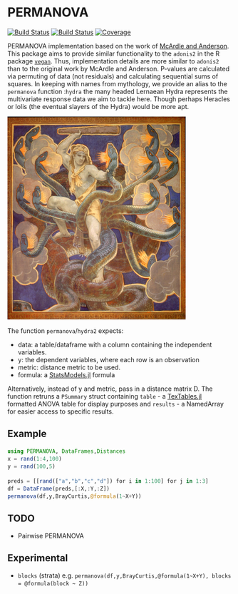 # PERMANOVA

[![Build Status](https://github.com/EvoArt/Hydra.jl/workflows/CI/badge.svg)](https://github.com/EvoArt/Hydra.jl/actions)
[![Build Status](https://ci.appveyor.com/api/projects/status/github/EvoArt/Hydra.jl?svg=true)](https://ci.appveyor.com/project/EvoArt/Hydra-jl)
[![Coverage](https://codecov.io/gh/EvoArt/Hydra.jl/branch/master/graph/badge.svg)](https://codecov.io/gh/EvoArt/Hydra.jl)

PERMANOVA implementation based on the work of [McArdle and Anderson](https://esajournals.onlinelibrary.wiley.com/doi/10.1890/0012-9658%282001%29082%5B0290%3AFMMTCD%5D2.0.CO%3B2). This package aims to provide similar functionality to the `adonis2` in the R package [`vegan`](https://cran.r-project.org/web/packages/vegan/index.html). Thus, implementation details are more similar to `adonis2` than to the original work by McArdle and Anderson. P-values are calculated via permuting of data (not residuals) and calculating sequential sums of squares. In keeping with names from mythology, we provide an alias to the `permanova` function :`hydra` the many headed Lernaean Hydra represents the multivariate response data we aim to tackle here. Though perhaps Heracles or Iolis (the eventual slayers of the Hydra) would be more apt.

<img src="https://github.com/EvoArt/Hydra/blob/master/docs/Sargent_Hercules.jpg" alt="drawing" width="400"/>

The function `permanova`/`hydra2` expects:

*   data: a table/dataframe with a column containing the independent variables. 
*   y: the dependent variables, where each row is an observation
*   metric: distance metric to be used.
* formula: a [StatsModels.jl](https://juliastats.org/StatsModels.jl/stable/formula/) formula 

Alternatively, instead of y and metric, pass in a distance matrix D.
The function retruns a `PSummary` struct containing `table` - a [TexTables.jl](https://jacobadenbaum.github.io/TexTables.jl/stable/) formatted ANOVA table for display purposes and `results` - a NamedArray for easier access to specific results.

## Example
```julia
using PERMANOVA, DataFrames,Distances
x = rand(1:4,100)
y = rand(100,5)

preds = [[rand(["a","b","c","d"]) for i in 1:100] for j in 1:3]
df = DataFrame(preds,[:X,:Y,:Z])
permanova(df,y,BrayCurtis,@formula(1~X+Y))
```

## TODO
*   Pairwise PERMANOVA

## Experimental
*   `blocks` (strata) e.g. `permanova(df,y,BrayCurtis,@formula(1~X+Y), blocks = @formula(block ~ Z))`
    
